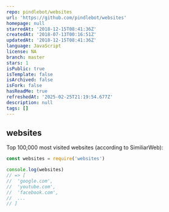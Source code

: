 ```yaml
---
repo: pindlebot/websites
url: 'https://github.com/pindlebot/websites'
homepage: null
starredAt: '2018-12-15T08:41:36Z'
createdAt: '2018-07-13T00:16:51Z'
updatedAt: '2018-12-15T08:41:36Z'
language: JavaScript
license: NA
branch: master
stars: 1
isPublic: true
isTemplate: false
isArchived: false
isFork: false
hasReadMe: true
refreshedAt: '2025-02-25T21:19:54.677Z'
description: null
tags: []
---
```


## websites

Top 100,000 most visited websites (according to SimiliarWeb):

```js
const websites = require('websites')

console.log(websites)
// => [
//  'google.com',
//  'youtube.com',
//  'facebook.com',
//  ...
// ]
```
